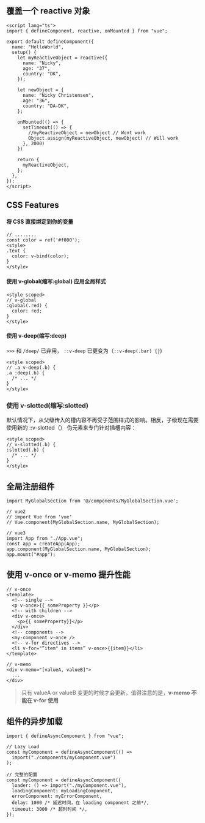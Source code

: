 ## 覆盖一个 reactive 对象

```
<script lang="ts">
import { defineComponent, reactive, onMounted } from "vue";

export default defineComponent({
  name: "HelloWorld",
  setup() {
    let myReactiveObject = reactive({
      name: "Nicky",
      age: "37",
      country: "DK",
    });

    let newObject = {
      name: "Nicky Christensen",
      age: "36",
      country: "DA-DK",
    };

    onMounted(() => {
      setTimeout(() => {
        //myReactiveObject = newObject // Wont work
        Object.assign(myReactiveObject, newObject) // Will work
      }, 2000)
    })

    return {
      myReactiveObject,
    };
  },
});
</script>
```

## CSS Features

#### 将 CSS 直接绑定到你的变量

```
// ........
const color = ref('#f000');
<style>
.text {
  color: v-bind(color);
}
</style>
```

#### 使用 v-global(缩写:global) 应用全局样式

```
<style scoped>
// v-global
:global(.red) {
  color: red;
}
</style>
```

#### 使用 v-deep(缩写:deep)

`>>>` 和 `/deep/` 已弃用， `::v-deep` 已更变为（`::v-deep(.bar) {}`)

```
<style scoped>
// .a v-deep(.b) {
.a :deep(.b) {
  /* ... */
}
</style>
```

### 使用 v-slotted(缩写:slotted)

默认情况下，从父级传入的槽内容不再受子范围样式的影响。相反，子级现在需要使用新的 ::v-slotted（） 伪元素来专门针对插槽内容：

```
<style scoped>
// v-slotted(.b) {
:slotted(.b) {
  /* ... */
}
</style>
```

## 全局注册组件

```
import MyGlobalSection from '@/components/MyGlobalSection.vue';

// vue2
// import Vue from 'vue'
// Vue.component(MyGlobalSection.name, MyGlobalSection);

// vue3
import App from "./App.vue";
const app = createApp(App);
app.component(MyGlobalSection.name, MyGlobalSection);
app.mount("#app");
```

## 使用 v-once or v-memo 提升性能

```
// v-once
<template>
  <!-- single -->
  <p v-once>{{ someProperty }}</p>
  <!-- with children -->
  <div v-once>
    <p>{{ someProperty}}</p>
  </div>
  <!-- components -->
  <my-component v-once />
  <!-- v-for directives -->
  <li v-for="”item" in items” v-once>{{item}}</li>
</template>
```

```
// v-memo
<div v-memo="[valueA, valueB]">
  ...
</div>
```

> 只有 valueA or valueB 变更的时候才会更新，值得注意的是，**v-memo 不能在 v-for 使用**

## 组件的异步加载

```
import { defineAsyncComponent } from "vue";

// Lazy Load
const myComponent = defineAsyncComponent(() =>
  import("./components/myComponent.vue")
);

// 完整的配置
const myComponent = defineAsyncComponent({
  loader: () => import("./myComponent.vue"),
  loadingComponent: myLoadingComponent,
  errorComponent: myErrorComponent,
  delay: 1000 /* 延迟时间，在 loading component 之前*/,
  timeout: 3000 /* 超时时间 */,
});
```
